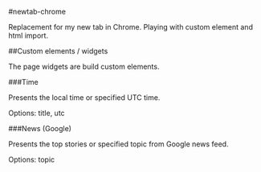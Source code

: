 #newtab-chrome

Replacement for my new tab in Chrome. Playing with custom element and html import.

##Custom elements / widgets

The page widgets are build custom elements.

###Time

Presents the local time or specified UTC time.

Options: title, utc

###News (Google)

Presents the top stories or specified topic from Google news feed.

Options: topic
